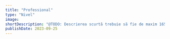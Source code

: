 ```yaml
---
title: "Professional"
type: "Nivel"
image:
shortDescription: "@TODO: Descrierea scurtă trebuie să fie de maxim 165 caractere"
publishDate: 2023-09-25
---
```

